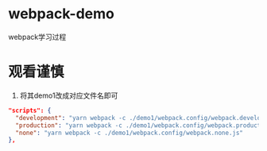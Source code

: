 # webpack-demo

webpack学习过程   

# 观看谨慎

1. 将其demo1改成对应文件名即可

```json
"scripts": {
  "development": "yarn webpack -c ./demo1/webpack.config/webpack.development.js",
  "production": "yarn webpack -c ./demo1/webpack.config/webpack.production.js",
  "none": "yarn webpack -c ./demo1/webpack.config/webpack.none.js"
},
```